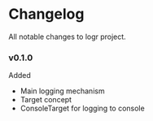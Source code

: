 # Changelog
All notable changes to logr project.

### v0.1.0

Added
* Main logging mechanism
* Target concept
* ConsoleTarget for logging to console